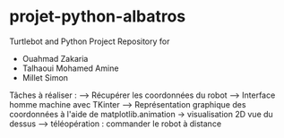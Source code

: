 # projet-python-albatros
Turtlebot and Python Project Repository for 

  - Ouahmad Zakaria
  - Talhaoui Mohamed Amine
  - Millet Simon


Tâches à réaliser : 
--> Récupérer les coordonnées du robot
--> Interface homme machine avec TKinter
--> Représentation graphique des coordonnées à l'aide de matplotlib.animation 
    -> visualisation 2D vue du dessus
--> téléopération : commander le robot à distance


